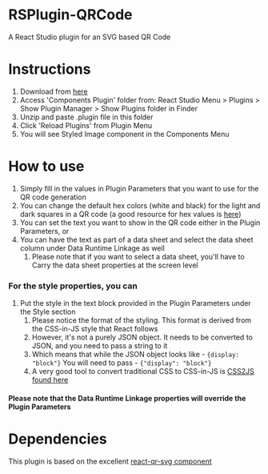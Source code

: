 # RSPlugin-QRCode
A React Studio plugin for an SVG based QR Code

# Instructions
1. Download from [here](https://github.com/automediaAI/RSPlugin-QRCode/releases/download/v1.0/QRCode.plugin.zip)
2. Access 'Components Plugin' folder from: React Studio Menu > Plugins > Show Plugin Manager > Show Plugins folder in Finder
3. Unzip and paste .plugin file in this folder
4. Click 'Reload Plugins' from Plugin Menu
5. You will see Styled Image component in the Components Menu

# How to use
1. Simply fill in the values in Plugin Parameters that you want to use for the QR code generation
2. You can change the default hex colors (white and black) for the light and dark squares in a QR code (a good resource for hex values is [here](https://www.color-hex.com/color/ffffff))
3. You can set the text you want to show in the QR code either in the Plugin Parameters, or
3. You can have the text as part of a data sheet and select the data sheet column under Data Runtime Linkage as well
	1. Please note that if you want to select a data sheet, you'll have to Carry the data sheet properties at the screen level

### For the style properties, you can
1. Put the style in the text block provided in the Plugin Parameters under the Style section
	1. Please notice the format of the styling. This format is derived from the CSS-in-JS style that React follows
	2. However, it's not a purely JSON object. It needs to be converted to JSON, and you need to pass a string to it
	3. Which means that while the JSON object looks like -
		```{display: "block"}```
	   You will need to pass -
	    ```{"display": "block"}```
	4. A very good tool to convert traditional CSS to CSS-in-JS is [CSS2JS found here](https://css2js.dotenv.dev/)

#### Please note that the Data Runtime Linkage properties will override the Plugin Parameters

# Dependencies
This plugin is based on the excellent [react-qr-svg component](https://www.npmjs.com/package/react-qr-svg)
